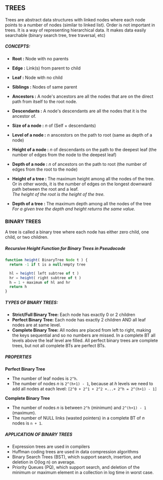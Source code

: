 ## TREES

Trees are abstract data structures with linked nodes where each node points to a number of nodes (similar to linked list).
Order is not important in trees. It is a way of representing hierarchical data. It makes data easily searchable (binary search tree, tree traversal, etc)

##### CONCEPTS:
- **Root        :** Node with no parents
- **Edge        :** Link(s) from parent to child
- **Leaf        :** Node with no child
- **Siblings    :** Nodes of same parent
- **Ancestors   :** A node's ancestors are all the nodes that are on the direct path from itself to the root node.
- **Descendants :** A node's descendants are all the nodes that it is the ancestor of.
- **Size of a node   :** *n* of (Self + descendants)
- **Level of a node  :** *n* anscestors on the path to root (same as depth of a node)

- **Height of a node :** *n* of descendants on the path to the deepest leaf (the number of edges from the node to the deepest leaf)
- **Depth of a node  :** *n* of ancestors on the path to root (the number of edges from the root to the node)


- **Height of a tree :** The maximum height among all the nodes of the tree. Or in other words, it is the number of edges on the longest downward path between the root and a leaf. <br>
*The height of the root is the height of the tree.*
- **Depth of a tree :** The maximum depth among all the nodes of the tree <br>
*For a given tree the depth and height returns the same value.*


### BINARY TREES
A tree is called a binary tree where each node has either zero child, one child, or two children.

##### Recursive Height Function for Binary Trees in Pseudocode

```JavaScript
function height( BinaryTree Node t ) {
  return -1 if t is a null/empty tree

  hl = height( left subtree of t )
  hr = height( right subtree of t )
  h = 1 + maximum of hl and hr
  return h
}
```
##### TYPES OF BNARY TREES:
- **Strict/Full Binary Tree:** Each node has exactly 0 or 2 children
- **Perfect Binary Tree:** Each node has exactly 2 children AND all leaf nodes are at same level.
- **Complete Binary Tree:** All nodes are placed from left to right, making the keys sequential and so no numbers are missed. In a complete BT all levels above the leaf level are filled. All perfect binary trees are complete trees, but not all complete BTs are perfect BTs.

##### PROPERTIES
**Perfect Binary Tree**
- The number of leaf nodes is `2^h`.
- The number of nodes *n* is `2^(h+1) - 1`, because at *h* levels we need to add all nodes at each level: `[2^0 + 2^1 + 2^2 +...+ 2^h = 2^(h+1) - 1]`<br>

**Complete Binary Tree**
- The number of nodes *n* is between `2^h` (minimum) and `2^(h+1) - 1` (maximum).
- The number of NULL links (wasted pointers) in a complete BT of *n* nodes is `n + 1`.

##### APPLICATION OF BINARY TREES
- Expression trees are used in compilers
- Huffman coding trees are used in data compression algorithms
- Binary Search Trees (BST), which support search, insertion, and deletion in O(log n) on average.
- Priority Queues (PQ), which support search, and deletion of the minimum or maximum element in a collection in log time in worst case.




